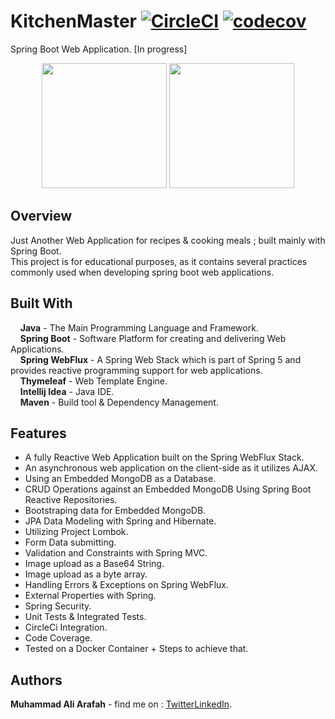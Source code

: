 # KitchenMaster [![CircleCI](https://circleci.com/gh/ZaTribune/kitchenmaster.svg?style=svg)](https://circleci.com/gh/ZaTribune/kitchenmaster) [![codecov](https://codecov.io/gh/ZaTribune/kitchenmaster/branch/master/graph/badge.svg?token=SFV4GJK1O0)](https://codecov.io/gh/ZaTribune/kitchenmaster)
Spring Boot Web Application. [In progress]
<p align="center">
  <img  src="src/main/resources/static/images/logo.svg" width="200" height="200"/>
  <img src="src/main/resources/static/images/spring.svg" width="200" height="200"/>
</p>

## Overview  
Just Another Web Application for recipes & cooking meals ; built mainly with Spring Boot.  
This project is for educational purposes, as it contains several practices commonly used when developing spring boot web applications.
 
## Built With  
&nbsp;&nbsp;&nbsp;&nbsp;**Java** - The Main Programming Language and Framework.  
&nbsp;&nbsp;&nbsp;&nbsp;**Spring Boot** - Software Platform for creating and delivering Web Applications.  
&nbsp;&nbsp;&nbsp;&nbsp;**Spring WebFlux** - A Spring Web Stack which is part of Spring 5 and provides reactive programming support for web applications.  
&nbsp;&nbsp;&nbsp;&nbsp;**Thymeleaf** - Web Template Engine.  
&nbsp;&nbsp;&nbsp;&nbsp;**Intellij Idea** - Java IDE.  
&nbsp;&nbsp;&nbsp;&nbsp;**Maven** - Build tool & Dependency Management.  

## Features  
* A fully Reactive Web Application built on the Spring WebFlux Stack.  
* An asynchronous web application on the client-side as it utilizes AJAX.  
* Using an Embedded MongoDB as a Database.  
* CRUD Operations against an Embedded MongoDB Using Spring Boot Reactive Repositories.  
* Bootstraping data for Embedded MongoDB.  
* JPA Data Modeling with Spring and Hibernate.  
* Utilizing Project Lombok.  
* Form Data submitting.  
* Validation and Constraints with Spring MVC.  
* Image upload as a Base64 String.  
* Image upload as a byte array.  
* Handling Errors & Exceptions on Spring WebFlux.  
* External Properties with Spring.  
* Spring Security.  
* Unit Tests & Integrated Tests.  
* CircleCi Integration.  
* Code Coverage.  
* Tested on a Docker Container + Steps to achieve that.  

## Authors  
   **Muhammad Ali Arafah** - find me on : [Twitter](https://twitter.com/ZaTribune)[LinkedIn](https://www.linkedin.com/in/zatribune).  
